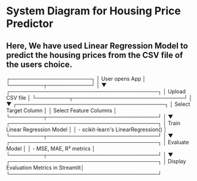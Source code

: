 # System Diagram for Housing Price Predictor

## Here, We have used Linear Regression Model to predict the housing prices from the CSV file of the users choice.


┌──────────────────────┐
│  User opens App      │
└─────────┬────────────┘
          │
          ▼
┌────────────────────────────────────────┐
│ Upload CSV file                        │
└─────────┬──────────────────────────────┘
          │
          ▼
┌────────────────────────────────────────┐
│ Select Target Column                   │
│ Select Feature Columns                 │
└─────────┬──────────────────────────────┘
          │
          ▼
┌────────────────────────────────────────┐
│ Train Linear Regression Model          │
│ - scikit-learn's LinearRegression()     │
└─────────┬──────────────────────────────┘
          │
          ▼
┌────────────────────────────────────────┐
│ Evaluate Model                         │
│ - MSE, MAE, R² metrics                 │
└─────────┬──────────────────────────────┘
          │
          ▼
┌────────────────────────────────────────┐
│ Display Evaluation Metrics in Streamlit│
└────────────────────────────────────────┘
